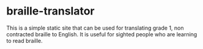 # braille-translator

This is a simple static site that can be used for translating grade 1, non contracted braille to English. It is useful for sighted people who are learning to read braille.